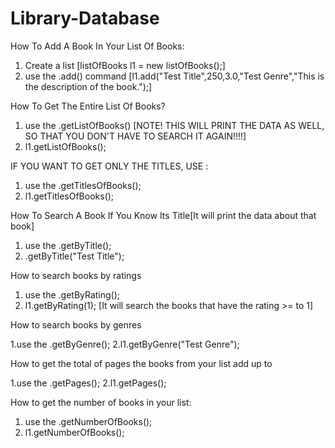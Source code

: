 # Library-Database

How To Add A Book In Your List Of Books: 

1. Create a list [listOfBooks l1 = new listOfBooks();]
2. use the .add() command [l1.add("Test Title",250,3.0,"Test Genre","This is the description of the book.");]

How To Get The Entire List Of Books? 

1. use the .getListOfBooks() [NOTE! THIS WILL PRINT THE DATA AS WELL, SO THAT YOU DON'T HAVE TO SEARCH IT AGAIN!!!!]
2. l1.getListOfBooks();

IF YOU WANT TO GET ONLY THE TITLES, USE :

1. use the .getTitlesOfBooks();
2. l1.getTitlesOfBooks();

How To Search A Book If You Know Its Title[It will print the data about that book]

1. use the .getByTitle();
2. .getByTitle("Test Title");

How to search books by ratings

1. use the .getByRating();
2. l1.getByRating(1); [It will search the books that have the rating >= to 1]

How to search books by genres

1.use the .getByGenre();
2.l1.getByGenre("Test Genre");

How to get the total of pages the books from your list add up to

1.use the .getPages();
2.l1.getPages();

How to get the number of books in your list:

1. use the .getNumberOfBooks();
2. l1.getNumberOfBooks();
